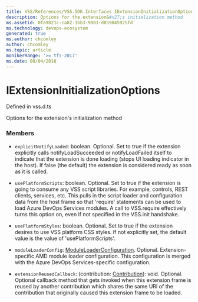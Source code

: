 ```yaml
---
title: VSS/References/VSS.SDK.Interfaces IExtensionInitializationOptions API | Extensions for Azure DevOps Services
description: Options for the extension&#x27;s initialization method
ms.assetid: 0fa9821c-ca82-1bb3-9801-d859845925fd
ms.technology: devops-ecosystem
generated: true
ms.author: chcomley
author: chcomley
ms.topic: article
monikerRange: '>= tfs-2017'
ms.date: 08/04/2016
---
```


# IExtensionInitializationOptions

Defined in vss.d.ts

Options for the extension&#x27;s initialization method

### Members

- `explicitNotifyLoaded`: boolean. Optional. Set to true if the extension explicitly calls notifyLoadSucceeded or notifyLoadFailed
  itself to indicate that the extension is done loading (stops UI loading indicator in the host).
  If false (the default) the extension is considered ready as soon as it is called.

- `usePlatformScripts`: boolean. Optional. Set to true if the extension is going to consume any VSS script libraries.
  For example, controls, REST clients, services, etc.
  This pulls in the script loader and configuration data from the host frame so that
  &#x27;require&#x27; statements can be used to load Azure DevOps Services modules. A call to VSS.require effectively turns this option on, even if not specified in the VSS.init handshake.

- `usePlatformStyles`: boolean. Optional. Set to true if the extension desires to use VSS platform CSS styles. If not explicitly set,
  the default value is the value of &#x27;usePlatformScripts&#x27;.

- `moduleLoaderConfig`: [ModuleLoaderConfiguration](../../../VSS/References/SDK_Interfaces/ModuleLoaderConfiguration.md). Optional. Extension-specific AMD module loader configuration. This configuration
  is merged with the Azure DevOps Services-specific configuration.

- `extensionReusedCallback`: (contribution: [Contribution](../../../VSS/References/SDK_Interfaces/Contribution.md)): void. Optional. Optional callback method that gets invoked when this extension frame is reused by another contribution
  which shares the same URI of the contribution that originally caused this extension frame to be loaded.
